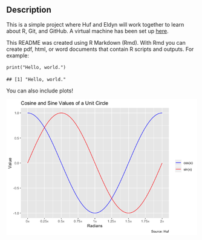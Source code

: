 Description
-----------

This is a simple project where Huf and Eldyn will work together to learn
about R, Git, and GitHub. A virtual machine has been set up
[here](http://ec2-18-216-81-128.us-east-2.compute.amazonaws.com:8787/).

This README was created using R Markdown (Rmd). With Rmd you can create
pdf, html, or word documents that contain R scripts and outputs. For
example:

    print("Hello, world.")

    ## [1] "Hello, world."

You can also include plots!

![](README_files/figure-markdown_strict/plot-1.png)
